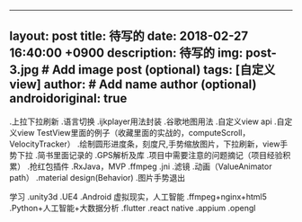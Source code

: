 
---
layout: post
title: 待写的
date:  2018-02-27 16:40:00 +0900
description: 待写的
img: post-3.jpg # Add image post (optional)
tags: [自定义view]
author: # Add name author (optional)
androidoriginal: true
---

.上拉下拉刷新
.语言切换
.ijkplayer用法封装
.谷歌地图用法
.自定义view api
.自定义view TestView里面的例子（收藏里面的实战的，computeScroll，VelocityTracker）
.绘制圆形进度条，刻度尺,手势缩放图片，下拉刷新，view手势下拉
.简书里面记录的
.GPS解析及库
.项目中需要注意的问题摘记（项目经验积累）
.抢红包插件
.RxJava，MVP
.ffmpeg
.jni
.滤镜
.动画（ValueAnimator path）
.material design(Behavior)
.图片手势退出


学习
.unity3d
.UE4
.Android 虚拟现实，人工智能
.ffmpeg+nginx+html5
.Python+人工智能+大数据分析
.flutter
.react native
.appium
.opengl
